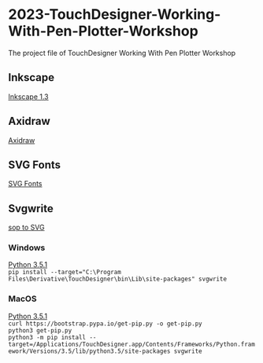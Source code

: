 # 2023-TouchDesigner-Working-With-Pen-Plotter-Workshop
The project file of TouchDesigner Working With Pen Plotter Workshop

## Inkscape
[Inkscape 1.3](https://inkscape.org/release/inkscape-1.3/)

## Axidraw
[Axidraw](https://wiki.evilmadscientist.com/Axidraw_Software_Installation)

## SVG Fonts
[SVG Fonts](https://gitlab.com/oskay/svg-fonts)

## Svgwrite
[sop to SVG](https://github.com/raganmd/touchdesigner-sop-to-svg)

### Windows
[Python 3.5.1](https://www.python.org/downloads/release/python-351/)  
`pip install --target="C:\Program Files\Derivative\TouchDesigner\bin\Lib\site-packages" svgwrite`

### MacOS
[Python 3.5.1](https://www.python.org/downloads/release/python-351/)  
`curl https://bootstrap.pypa.io/get-pip.py -o get-pip.py`  
`python3 get-pip.py`  
`python3 -m pip install --target=/Applications/TouchDesigner.app/Contents/Frameworks/Python.framework/Versions/3.5/lib/python3.5/site-packages svgwrite`
